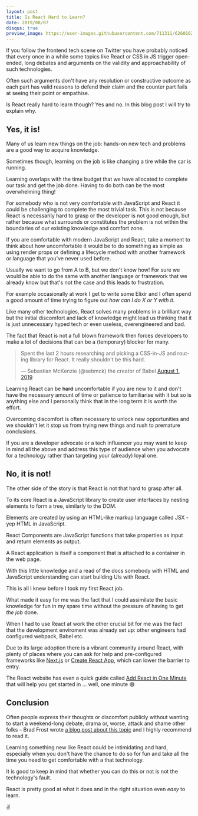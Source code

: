 ```yaml
---
layout: post
title: Is React Hard to Learn?
date: 2019/08/07
disqus: true
preview_image: https://user-images.githubusercontent.com/711311/62601627-75d8fb80-b8fa-11e9-99ed-061aeb69064e.jpg
---
```


If you follow the frontend tech scene on Twitter you have probably noticed that every once in a while some topics like React or CSS in JS trigger open-ended, long debates and arguments on the validity and approachability of such technologies.

Often such arguments don't have any resolution or constructive outcome as each part has valid reasons to defend their claim and the counter part fails at seeing their point or empathise.

Is React really hard to learn though? Yes and no. In this blog post I will try to explain why.

## Yes, it is!

Many of us learn new things on the job: hands-on new tech and problems are a good way to acquire knowledge.

Sometimes though, learning on the job is like changing a tire while the car is running.

Learning overlaps with the time budget that we have allocated to complete our task and get the job done. Having to do both can be the most overwhelming thing!

For somebody who is not very comfortable with JavaScript and React it could be challenging to complete the most trivial task. This is not because React is necessarily hard to grasp or the developer is not good enough, but rather because what surrounds or constitutes the problem is not within the boundaries of our existing knowledge and comfort zone.

If you are comfortable with modern JavaScript and React, take a moment to think about how uncomfortable it would be to do something as simple as using render props or defining a lifecycle method with another framework or language that you've never used before.

Usually we want to go from A to B, but we don't know how! For sure we would be able to do the same with another language or framework that we already know but that's not the case and this leads to frustration.

For example occasionally at work I get to write some Elixir and I often spend a good amount of time trying to figure out _how can I do X or Y with it_.

Like many other technologies, React solves many problems in a brilliant way but the initial discomfort and lack of knowledge might lead us thinking that it is just unnecessary hyped tech or even useless, overengineered and bad.

The fact that React is not a full blown framework then forces developers to make a lot of decisions that can be a (temporary) blocker for many.

<div class="Copy-embedTweet">
<blockquote class="twitter-tweet" data-link-color="#008000"><p lang="en" dir="ltr">Spent the last 2 hours researching and picking a CSS-in-JS and routing library for React. It really shouldn&#39;t be this hard.</p>&mdash; Sebastian McKenzie (@sebmck) the creator of Babel <a href="https://twitter.com/sebmck/status/1156721441003339776?ref_src=twsrc%5Etfw">August 1, 2019</a></blockquote> <script async src="https://platform.twitter.com/widgets.js" charset="utf-8"></script>
</div>

Learning React can be <span aria-hidden="true">~~hard~~</span> uncomfortable if you are new to it and don't have the necessary amount of time or patience to familiarise with it but so is anything else and I personally think that in the long term it is worth the effort.

Overcoming discomfort is often necessary to unlock new opportunities and we shouldn't let it stop us from trying new things and rush to premature conclusions.

If you are a developer advocate or a tech influencer you may want to keep in mind all the above and address this type of audience when you advocate for a technology rather than targeting your (already) loyal one.

## No, it is not!

The other side of the story is that React is not that hard to grasp after all.

To its core React is a JavaScript library to create user interfaces by nesting elements to form a tree, similarly to the DOM.

Elements are created by using an HTML-like markup language called JSX - yep HTML in JavaScript.

React Components are JavaScript functions that take properties as input and return elements as output.

A React application is itself a component that is attached to a container in the web page.

With this little knowledge and a read of the docs somebody with HTML and JavaScript understanding can start building UIs with React.

This is all I knew before I took my first React job.

What made it easy for me was the fact that I could assimilate the basic knowledge for fun in my spare time without the pressure of having to get *the job* done.

When I had to use React at work the other crucial bit for me was the fact that the development enviroment was already set up: other engineers had configured webpack, Babel etc.

Due to its large adoption there is a vibrant community around React, with plenty of places where you can ask for help and pre-configured frameworks like [Next.js](https://nextjs.org) or [Create React App](https://facebook.github.io/create-react-app/), which can lower the barrier to entry.

The React website has even a quick guide called [Add React in One Minute](https://reactjs.org/docs/add-react-to-a-website.html#add-react-in-one-minute) that will help you get started in ... well, one minute 😅

## Conclusion

Often people express their thoughts or discomfort publicly without wanting to start a weekend-long debate, drama or, worse, attack and shame other folks – Brad Frost wrote [a blog post about this topic](http://bradfrost.com/blog/post/i-dunno/) and I highly recommend to read it.

Learning something new like React could be intimidating and hard, especially when you don't have the chance to do so for fun and take all the time you need to get comfortable with a that technology.

It is good to keep in mind that whether you can do this or not is not the technology's fault.

React is pretty good at what it does and in the right situation even *easy* to learn.

✌️





